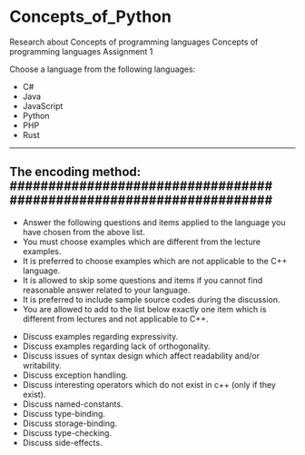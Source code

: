 # Concepts_of_Python
Research about Concepts of programming languages
Concepts of programming languages
Assignment 1 

Choose a language from the following languages:
* C#
* Java
* JavaScript
* Python
* PHP
* Rust  
-------------
The encoding method:
##################################
##################################
-------------
- Answer the following questions and items applied to the language you have chosen from the above list.
- You must choose examples which are different from the lecture examples.
- It is preferred to choose examples which are not applicable to the C++ language.
- It is allowed to skip some questions and items if you cannot find reasonable answer related to your language.
- It is preferred to include sample source codes during the discussion.
- You are allowed to add to the list below exactly one item which is different from lectures and not applicable to C++.
* Discuss examples regarding expressivity.
* Discuss examples regarding lack of orthogonality.
* Discuss issues of syntax design which affect readability and/or writability.
* Discuss exception handling.
* Discuss interesting operators which do not exist in c++ (only if they exist).
* Discuss named-constants.
* Discuss type-binding.
* Discuss storage-binding.
* Discuss type-checking.
* Discuss side-effects.
